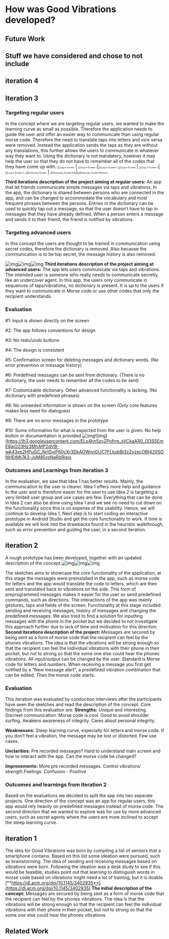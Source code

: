 # How was Good Vibrations developed?
## Future Work
## Stuff we have considered and chose to not include
## iteration 4

## Iteration 3

### Targeting regular users

In the concept where we are targeting regular users, we wanted to make the learning curve as small as possible. Therefore the application needs to guide the user and offer an easier way to communicate than using regular morse code. Therefore the need to translate taps into letters and vice versa were removed. Instead the application sends the taps as they are without any translations, this further allows the users to communicate in whatever way they want to. Using the dictionary is not mandatory, however it may help the user so that they do not have to remember all of the codes that they have come up with.
<img src="images\Log in Screen.png" alt="Log in Screen" style="zoom:50%;" /> | <img src="images\Log in Screen-1.png" alt="Log in Screen-1" style="zoom:50%;" />|<img src="images\Send Message Screen (1)-1602833993789.png" alt="Log in Screen-1" style="zoom:50%;" />
<img src="images\Contacts Screen.png" alt="Log in Screen" style="zoom:50%;" /> | <img src="images\Messages Screen.png" alt="Log in Screen-1" style="zoom:50%;" />|<img src="images\Settings Screen.png" alt="Log in Screen-1" style="zoom:50%;" />
<img src="images\Dictionary Screen.png" alt="Dictionary Screen" style="zoom:50%;" /> | <img src="images\Dictionary Screen Edit.png" alt="Dictionary Screen Edit" style="zoom:50%;" />|<img src="images\Dictionary Screen 1.png" alt="Dictionary Screen Remove" style="zoom:50%;" />

**Third iterations description of the project aiming at regular users:** An app that let friends communicate simple messages via taps and vibrations. In the app, the dictionary is shared between persons who are connected in the app, and can be changed to accommodate the vocabulary and most frequent phrases between the persons. Entries in the dictionary can be used to quickly tap out a message, so that the user doesn’t have to tap in messages that they have already defined. When a person enters a message and sends it to their friend, the friend is notified by vibrations.

### Targeting advanced users

In this concept the users are thought to be trained in communication using secret codes, therefore the dictionary is removed. Also because the communication is to be top secret, the message history is also removed.

![img](https://lh3.googleusercontent.com/ngCFQyyBBnoBIHHNI8Q30HYm7LRFXDK67U4ddOjeuB7FHbAm5a4qNlRKcFaEwqlhLfIgEjCPMMq_SmiJr6gXtHr61brqY7IuCtY1qXlKiKRs8JCxtWMpsc2WQXCe8fYun2CscrCk)![img](https://lh5.googleusercontent.com/LVp8WwCYOFCJbjIg23r8cKgisxW7xeyk3nSmMeQbApnFs2B7swOM60IO_WVgrNwo7M_BVwcJJCKPjvIgH6D_tbLcOnUz322bN7p1IkfAil3fshALcwMCnctxXn9sG-mPFa1caG8H)![img](https://lh5.googleusercontent.com/gk1bBjQRaQ469wfvhZqRuGxFg_G_4ufRCfJ8WOTUqS2fCqzYdUByYkzgj_CfuWwJQnQtGQeHyE1pj42QSDVOoZMBJfYO6no23eGbLruTUgDBOCcEpuaR7ObVMQZQmZUMDkrOAdsj)
**Third iterations description of the project aiming at advanced users:**  The app lets users communicate via taps and vibrations. The intended user is someone who really needs to communicate secretly, like an undercover agent. In this app, the users only communicate in sequences of taps/vibrations, no dictionary is present. It is up to the users if they want to communicate in Morse code or use other codes that only the recipient understands.

### Evaluation

#1: Input is shown directly on the screen

#2: The app follows conventions for design

#3: No redo/undo buttons

#4: The design is consistent

#5: Confirmation screen for deleting messages and dictionary words. (No error prevention or message history)

#6: Predefined messages can be sent from dictionary. (There is no dictionary, the user needs to remember all the codes to be sent)

#7: Customizable dictionary. Other advanced functionality is lacking. (No dictionary with predefined phrases)

#8: No unneeded information is shown on the screen (Only core features makes less need for dialogues)

#9: There are no error messages in the prototype

#10: Some information for what is expected from the user is given. No help button or documentation is provided.![img](https://lh3.googleusercontent.com/vTAMn9RvmgnurkY07pNDZTF8n99y32QttlS70g8DLyz9U33sjGf29SlRaJ3yPqLQRXxlJVlNXb8PKOD8t-FrK-FkJkSWhEnxuqoYsJ2a3_ESFGujYaXame04mEAZHSLPTpbnfI_G)![img](https://lh3.googleusercontent.com/ELs4hn5zyZPofrm_sVCkaAR0_I33S5EmE8wO23Hz3MhAfP2dVB-wA43xp2HPuGC_NrIGvjP60cXr3DkAOWnnGUC7FLkubBi3zZyzecOBI420SONHEtMt7A3-JoM85rpNaRbRieix

### Outcomes and Learnings from iteration 3

In the evaluation, we saw that Idea 1 has better results. Mainly, the communication to the user is clearer. Idea 1 offers more help and guidance to the user and is therefore easier for the user to use.Idea 2 is targeting a very limited user group and use cases are few. Everything that can be done in Idea 2 can also be done using Idea 1 and we see no need to cut down on the functionality since this is on expense of the usability. Hence, we will continue to develop Idea 1. Next step is to start coding an interactive prototype in Android Studio and get the core functionality to work. If time is available we will look into the drawbacks found in the heuristic walkthrough, such as error prevention and guiding the user, in a second iteration. 



## iteration 2

A rough prototype has been developed, together with an updated description of the concept.![img](https://lh4.googleusercontent.com/OY1BjJzKJjWkuRrMt1uLgXqcAGY4ydzryf8gG0QCppvU4m6w-LygNkrfldCgffh4Sv0kzcdZ8C3GXo3blMG_MyZPELCjz0-UozrUcQ22Rum8DZFvHHOZlWuin8-fOMM-EvpiqPzr)![img](https://lh4.googleusercontent.com/xoNnG4OSSjEoWfKeadQw6sZMUniiNdra18Xje6CGtsz9wv7XG--FtZ2rj4OkIg8OWpPo2iaU2WiJlY-tTuGCtSUiBirvYvghK2HQ9GC2RHA5jNhdnwHSgCycVmUSMOpPmdVjo92f)![img](https://lh5.googleusercontent.com/4xi_uCA26Juf6Q88sadBaM0Mc8lB_SvkHzfCuYW_2zls5b4z1aQVsx95ApJINRkMqK0UyIx4uqPuFJidfBd94oPv3So6gP4LT9JSL9UcraY26iF0TDPXaK_tfZQ_QV8GEgLSIlch)

The sketches aims to showcase the core functionality of the application, at this stage the messages were preinstalled in the app, such as morse code for letters and the app would translate the code to letters, which are then sent and translated back to vibrations on the side. This form of preprogrammed messages makes it easier for the user so send predefined commands, such as directions. The interactions of the app was mainly gestures, taps and fields of the screen. Functionality at this stage included: sending and receiving messages, history of messages and changing the predefined messages. We also tried to find a solution for inputting messages with the phone in the pocket but we decided to not investigate this approach further due to lack of time and motivation for this direction.
**Second iterations description of the project:** Messages are secured by being sent as a form of morse code that the recipient can feel by the phones vibrations. The idea is that the vibrations will be strong enough so that the recipient can feel the individual vibrations with their phone in their pocket, but not to strong so that the some one else could hear the phones vibrations. All input/output can be changed by the user. Standard is Morse code for letters and numbers. When receiving a message you first get notified by a “New message alert”, a predefined vibration combination that can be edited. Then the morse code starts. 

### Evaluation

This iteration was evaluated by conduction interviews after the participants have seen the sketches and read the description of the concept. Core findings from this evaluation are:
**Strengths:** Unique and interesting. Discreet communication. Morse code is cool. Good to avoid shoulder surfing. Awakens awareness of integrity. Cares about personal integrity.

**Weaknesses:** Steep learning curve, especially for letters and morse code. If you don’t feel a vibration, the message may be lost or distorted. Few use cases.

**Unclarities:** Pre recorded messages? Hard to understand main screen and how to interact with the app. Can the morse code be changed? 

**Improvements:** More pre recorded messages. Control vibrations’ strength.Feelings: Confusion - Positive

### Outcomes and learnings from iteration 2

Based on the evaluations we decided to split the app into two separate projects. One direction of the concept was an app for regular users, this app would rely heavily on predefined messages instead of morse code. 
The second direction that we wanted to explore was for use by more advanced users, such as secret agents where the users are more inclined to accept the steep learning curve.

## iteration 1

 The idea for Good Vibrations was born by compiling a list of sensors that a smartphone contains. Based on this list some ideation were pursued, such as brainstorming. The idea of sending and receiving messages based on vibrations were born. Following the ideation was a desk study to see if this would be feasible, studies point out that learning to distinguish words in morse code based on vibrations might need a lot of training, but it is doable. [**https://dl.acm.org/doi/10.1145/3402935**](https://dl.acm.org/doi/10.1145/3402935)
**The initial description of the concept:** Messages are secured by being sent as a form of morse code that the recipient can feel by the phones vibrations. The idea is that the vibrations will be strong enough so that the recipient can feel the individual vibrations with their phone in their pocket, but not to strong so that the some one else could hear the phones vibrations.

## Related Work
